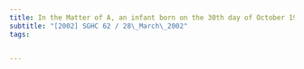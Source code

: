 ```yaml
---
title: In the Matter of A, an infant born on the 30th day of October 1994 
subtitle: "[2002] SGHC 62 / 28\_March\_2002"
tags:


---
```


